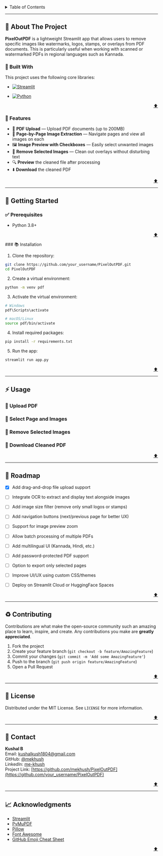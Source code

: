 <a id="readme-top"></a>
<!-- TABLE OF CONTENTS -->
<details>
  <summary>Table of Contents</summary>
  <ol>
    <li>
      <a href="#about-the-project">About The Project</a>
      <ul>
        <li><a href="#built-with">Built With</a></li>
        <li><a href="#features">Features</a></li>
      </ul>
    </li>
    <li>
      <a href="#getting-started">Getting Started</a>
      <ul>
        <li><a href="#prerequisites">Prerequisites</a></li>
        <li><a href="#installation">Installation</a></li>
      </ul>
    </li>
    <li><a href="#usage">Usage</a></li>
    <li><a href="#roadmap">Roadmap</a></li>
    <li><a href="#contributing">Contributing</a></li>
    <li><a href="#license">License</a></li>
    <li><a href="#contact">Contact</a></li>
    <li><a href="#acknowledgments">Acknowledgments</a></li>
  </ol>
</details>


---
## 📄 About The Project

**PixelOutPDF** is a lightweight Streamlit app that allows users to remove specific images like watermarks, logos, stamps, or overlays from PDF documents. This is particularly useful when working with scanned or watermarked PDFs in regional languages such as Kannada.

### 🧱 Built With

This project uses the following core libraries:

* [![Streamlit][streamlit-logo]][streamlit-web]

* [![Python][python-logo]][python-web]

<p align="right"><a href="#readme-top">⬆️</a></p>


### 🧠 Features

- 📄 **PDF Upload** — Upload PDF documents (up to 200MB)
- 📅 **Page-by-Page Image Extraction** — Navigate pages and view all images on each
- 🖼️ **Image Preview with Checkboxes** — Easily select unwanted images
- 🧹 **Remove Selected Images** — Clean out overlays without disturbing text
- 🔍 **Preview** the cleaned file after processing
- ⬇️ **Download** the cleaned PDF
<p align="right"><a href="#readme-top">⬆️</a></p>

---

## 🚀 Getting Started

### ✅ Prerequisites

- Python 3.8+
<p align="right"><a href="#readme-top">⬆️</a></p>
### 📚 Installation

1. Clone the repository:

```bash
git clone https://github.com/your_username/PixelOutPDF.git
cd PixelOutPDF
```

2. Create a virtual environment:

```bash
python -m venv pdf
```

3. Activate the virtual environment:

```bash
# Windows
pdf\Scripts\activate

# macOS/Linux
source pdf/bin/activate
```

4. Install required packages:

```bash
pip install -r requirements.txt
```

5. Run the app:

```bash
streamlit run app.py
```
<p align="right"><a href="#readme-top">⬆️</a></p>

---

## ⚡ Usage

### 📄 Upload PDF

### 📝 Select Page and Images

### 🧹 Remove Selected Images

### 📅 Download Cleaned PDF

<p align="right"><a href="#readme-top">⬆️</a></p>

---

## 🚩 Roadmap
- [x] Add drag-and-drop file upload support
- [ ] Integrate OCR to extract and display text alongside images
- [ ] Add image size filter (remove only small logos or stamps)
- [ ] Add navigation buttons (next/previous page for better UX)
- [ ] Support for image preview zoom
- [ ] Allow batch processing of multiple PDFs
- [ ] Add multilingual UI (Kannada, Hindi, etc.)
- [ ] Add password-protected PDF support
- [ ] Option to export only selected pages
- [ ] Improve UI/UX using custom CSS/themes
- [ ] Deploy on Streamlit Cloud or HuggingFace Spaces


<p align="right"><a href="#readme-top">⬆️</a></p>

---

## ♻️ Contributing

Contributions are what make the open-source community such an amazing place to learn, inspire, and create. Any contributions you make are **greatly appreciated**.

1. Fork the project
2. Create your feature branch (`git checkout -b feature/AmazingFeature`)
3. Commit your changes (`git commit -m 'Add some AmazingFeature'`)
4. Push to the branch (`git push origin feature/AmazingFeature`)
5. Open a Pull Request


<p align="right"><a href="#readme-top">⬆️</a></p>

---

## 📆 License

Distributed under the MIT License. See `LICENSE` for more information.

<p align="right"><a href="#readme-top">⬆️</a></p>

---

## 📢 Contact

**Kushal B**\
Email: [kushalkush1804@gmail.com](mailto\:kushalkush1804@gmail.com)\
GitHub: [@mekhush](https://github.com/mekhush)\
LinkedIn: [me-khush](https://www.linkedin.com/in/me-khush)\
Project Link: [https://github.com/mekhush/PixelOutPDF](https://github.com/your_username/PixelOutPDF)

<p align="right"><a href="#readme-top">⬆️</a></p>

---

## 📈 Acknowledgments

- [Streamlit][streamlit-web]
- [PyMuPDF][pymupdf-lib]
- [Pillow][pillow-lib]
- [Font Awesome][font-awe]
- [GitHub Emoji Cheat Sheet][gitHub-emoji-cheat-sheet]

<p align="right"><a href="#readme-top">⬆️</a></p>



[streamlit-logo]: https://img.shields.io/badge/Streamlit-FF4B4B?style=for-the-badge&logo=streamlit&logoColor=white
[streamlit-web]: https://streamlit.io/
[python-logo]: https://img.shields.io/badge/Python-3776AB?style=for-the-badge&logo=python&logoColor=white
[python-web]: https://www.python.org/

[pymupdf-lib]: https://pymupdf.readthedocs.io/en/latest/
[pillow-lib]: https://python-pillow.org/
[font-awe]: https://fontawesome.com
[gitHub-emoji-cheat-sheet]: https://www.webpagefx.com/tools/emoji-cheat-sheet
